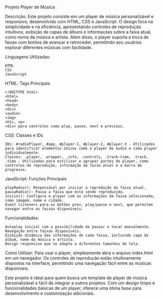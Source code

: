 Projeto Player de Música

Descrição:
Este projeto consiste em um player de música personalizável e responsivo, desenvolvido com HTML, CSS e JavaScript. O design foca na simplicidade e na eficiência, apresentando controles de reprodução intuitivos, exibição de capas de álbuns e informações sobre a faixa atual, como nome da música e artista. Além disso, o player suporta a troca de faixas com botões de avançar e retroceder, permitindo aos usuários explorar diferentes músicas com facilidade.

Linguagens Utilizadas:

    HTML
    CSS
    JavaScript

HTML: Tags Principais

    <!DOCTYPE html>
    <html>
    <head>
    <body>
    <div>
    <audio>
    <img>
    <h1>, <p>
    <div> para controles como play, pause, next e previous.

CSS: Classes e IDs

    IDs: #radioPlayer, #app, #player-1, #player-2, #player-3 - Utilizados para identificar elementos únicos como o player de áudio e cada player individualmente.
    Classes: .player, .wrapper, .info, .controls, .track-time, .track, .time - Utilizadas para estilizar e agrupar partes do player, como controles de reprodução, informação da faixa atual e a barra de progresso.

JavaScript: Funções Principais

    playRadio(): Responsável por iniciar a reprodução da faixa atual.
    pausaRadio(): Pausa a faixa que está sendo reproduzida.
    inicio(): Configura o player com as informações da faixa selecionada, como imagem, nome e cidade.
    Event listeners para os botões prev, play/pause e next, que permitem navegar entre as faixas disponíveis.

Funcionalidades:

    Autoplay inicial com a possibilidade de pausar e tocar manualmente.
    Navegação entre faixas disponíveis.
    Exibição dinâmica das informações de cada faixa, incluindo capa do álbum, nome da música e artista.
    Design responsivo que se adapta a diferentes tamanhos de tela.

Como Utilizar:
Para usar o player, simplesmente abra o arquivo index.html em um navegador. Os controles de reprodução estão intuitivamente dispostos na interface, permitindo uma navegação fácil entre as músicas disponíveis.

Este projeto é ideal para quem busca um template de player de música personalizável e fácil de integrar a outros projetos. Com um design limpo e funcionalidades básicas de um player, oferece uma ótima base para desenvolvimento e customização adicionais.